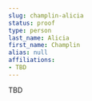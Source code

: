 ```yaml
---
slug: champlin-alicia
status: proof
type: person
last_name: Alicia
first_name: Champlin
alias: null
affiliations:
- TBD
---
```


TBD

